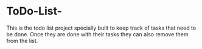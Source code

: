 # ToDo-List-
This is the todo list project specially built to keep track of tasks that need to be done. Once they are done with their tasks they can also remove them from the list.
